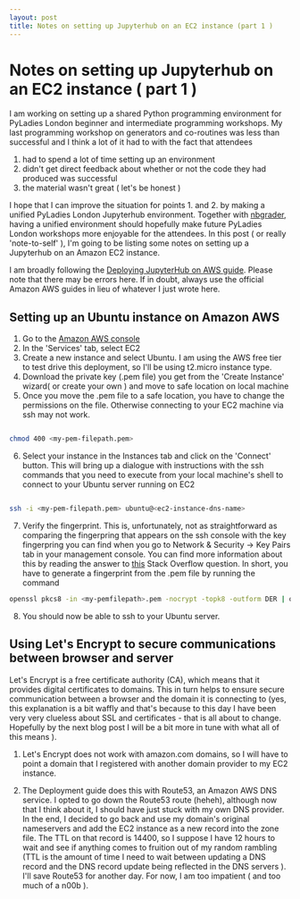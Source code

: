 ```yaml
---
layout: post
title: Notes on setting up Jupyterhub on an EC2 instance (part 1 )
---
```


# Notes on setting up Jupyterhub on an EC2 instance ( part 1 )

I am working on setting up a shared Python programming environment for PyLadies London
beginner and intermediate programming workshops. My last programming workshop on 
generators and co-routines was less than successful and I think a lot of it had to with
the fact that attendees 

1. had to spend a lot of time setting up an environment
2. didn't get direct feedback about whether or not the code they had produced was successful
3. the material wasn't great ( let's be honest )

I hope that I can improve the situation for points 1. and 2. by making a unified PyLadies London Jupyterhub 
environment. Together with [nbgrader](https://github.com/jupyter/nbgrader), having a unified
environment should hopefully make future PyLadies London workshops more enjoyable for the attendees. 
In this post ( or really 'note-to-self' ), I'm going to be listing some notes on setting up a Jupyterhub on an
Amazon EC2 instance. 

I am broadly following the [Deploying JupyterHub on AWS guide](https://github.com/jupyterhub/jupyterhub/wiki/Deploying-JupyterHub-on-AWS).
Please note that there may be errors here. If in doubt, always use the official Amazon AWS guides in lieu of whatever I just wrote here. 

## Setting up an Ubuntu instance on Amazon AWS

1. Go to the [Amazon AWS console](https://aws.amazon.com/console/) 
2. In the 'Services' tab, select EC2
3. Create a new instance and select Ubuntu. I am using the AWS free tier to test drive this deployment, so I'll be using t2.micro instance type.
4. Download the private key (.pem file) you get from the 'Create Instance' wizard( or create your own ) and move to safe location on local machine
5. Once you move the .pem file to a safe location, you have to change the permissions on the file. Otherwise connecting to your EC2 machine via ssh may not work. 

```bash

chmod 400 <my-pem-filepath.pem>

```
6. Select your instance in the Instances tab and click on the 'Connect' button. This will bring up a dialogue with instructions with the ssh commands that you need to execute from your local machine's shell to connect to your Ubuntu server running on EC2

```bash

ssh -i <my-pem-filepath.pem> ubuntu@<ec2-instance-dns-name> 
```

7. Verify the fingerprint. This is, unfortunately, not as straightforward as comparing the fingerpring that appears on the ssh console with the key fingerpring you can find when you go to Network & Security -> Key Pairs tab in your management console. You can find more information about this by reading the answer to [this](http://serverfault.com/questions/603982/why-does-my-openssh-key-fingerprint-not-match-the-aws-ec2-console-keypair-finger) Stack Overflow question. In short, you have to generate a fingerprint from the .pem file by running the command

```bash
openssl pkcs8 -in <my-pemfilepath>.pem -nocrypt -topk8 -outform DER | openssl sha1 -c
```

8. You should now be able to ssh to your Ubuntu server. 

## Using Let's Encrypt to secure communications between browser and server

Let's Encrypt is a free certificate authority (CA), which means that it provides digital certificates to domains. This in turn helps to ensure secure communication between a browser and the domain it is connecting to (yes, this explanation is a bit waffly and that's because to this day I have been very very clueless about SSL and certificates - that is all about to change. Hopefully by the next blog post I will be a bit more in tune with what all of this means ). 

1. Let's Encrypt does not work with amazon.com domains, so I will have to point a domain that I registered with another domain provider
to my EC2 instance. 

2. The Deployment guide does this with Route53, an Amazon AWS DNS service. I opted to go down the Route53 route (heheh), although now
that I think about it, I should have just stuck with my own DNS provider. In the end, I decided to go back and use my domain's original nameservers and add the EC2 instance as a new record into the zone file. The TTL on that record is 14400, so I suppose I have 12 hours to wait and see if anything comes to fruition out of my random rambling (TTL is the amount of time I need to wait between updating a DNS record and the DNS record update being reflected in the DNS servers ). I'll save Route53 for another day. For now, I am too impatient ( and too much of a n00b ).






